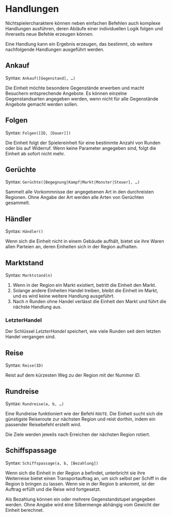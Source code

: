 # Handlungen

Nichtspielercharaktere können neben einfachen Befehlen auch komplexe Handlungen
ausführen, deren Abläufe einer individuellen Logik folgen und ihrerseits neue
Befehle erzeugen können.

Eine Handlung kann ein Ergebnis erzeugen, das bestimmt, ob weitere nachfolgende
Handlungen ausgeführt werden.

## Ankauf

Syntax: `Ankauf([Gegenstand], …)`

Die Einheit möchte besondere Gegenstände erwerben und macht Besuchern
entsprechende Angebote. Es können einzelne Gegenstandsarten angegeben werden,
wenn nicht für alle Gegenstände Angebote gemacht werden sollen.

## Folgen

Syntax: `Folgen([ID, [Dauer]])`

Die Einheit folgt der Spielereinheit für eine bestimmte Anzahl von Runden oder
bis auf Widerruf. Wenn keine Parameter angegeben sind, folgt die Einheit ab
sofort nicht mehr.

## Gerüchte

Syntax: `Gerüchte([Begegnung|Kampf|Markt|Monster|Steuer], …)`

Sammelt alle Vorkommnisse der angegebenen Art in den durchreisten Regionen. Ohne
Angabe der Art werden alle Arten von Gerüchten gesammelt.

## Händler

Syntax: `Händler()`

Wenn sich die Einheit nicht in einem Gebäude aufhält, bietet sie ihre Waren
allen Parteien an, deren Einheiten sich in der Region aufhalten.

## Marktstand

Syntax: `Marktstand(n)`

1. Wenn in der Region ein Markt existiert, betritt die Einheit den Markt.
2. Solange andere Einheiten Handel treiben, bleibt die Einheit im Markt, und es
   wird keine weitere Handlung ausgeführt.
3. Nach _n_ Runden ohne Handel verlässt die Einheit den Markt und führt die
   nächste Handlung aus.

### LetzterHandel

Der Schlüssel _LetzterHandel_ speichert, wie viele Runden seit dem letzten
Handel vergangen sind.

## Reise

Syntax: `Reise(ID)`

Reist auf dem kürzesten Weg zu der Region mit der Nummer _ID_.

## Rundreise

Syntax: `Rundreise(a, b, …)`

Eine Rundreise funktioniert wie der Befehl `ROUTE`. Die Einheit sucht sich die
günstigste Reiseroute zur nächsten Region und reist dorthin, indem ein passender
Reisebefehl erstellt wird.

Die Ziele werden jeweils nach Erreichen der nächsten Region rotiert.

## Schiffspassage

Syntax: `Schiffspassage(a, b, [Bezahlung])`

Wenn sich die Einheit in der Region a befindet, unterbricht sie ihre Weiterreise
bietet einen Transportauftrag an, um sich selbst per Schiff in die Region b
bringen zu lassen. Wenn sie in der Region b ankommt, ist der Auftrag erfüllt und
die Reise wird fortgesetzt.

Als Bezahlung können ein oder mehrere Gegenstandstupel angegeben werden. Ohne
Angabe wird eine Silbermenge abhängig vom Gewicht der Einheit berechnet.
